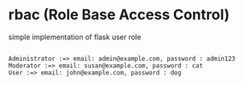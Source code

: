 # rbac (Role Base Access Control)

simple implementation of flask user role


```

Administrator :=> email: admin@example.com, password : admin123
Moderator :=> email: susan@example.com, password : cat
User :=> email: john@example.com, password : dog


```

